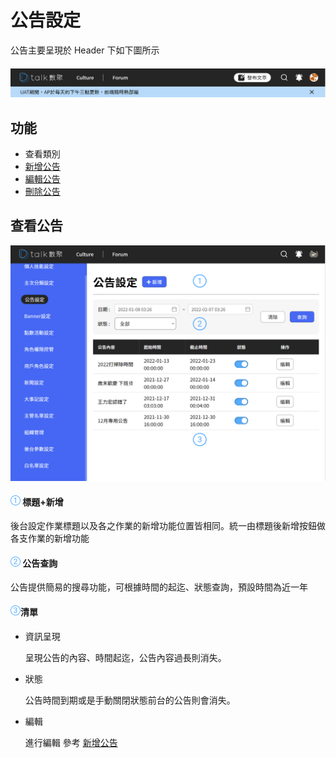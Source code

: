 # 公告設定

公告主要呈現於 Header 下如下圖所示

#### ![編號 1](../../.gitbook/assets/前台公告.png)

## 功能

- 查看類別
- [新增公告](./addbulletin.md)
- [編輯公告](./addbulletin.md)
- [刪除公告](./addbulletin.md)

## 查看公告

![](../../.gitbook/assets/公告.png)

#### ![編號 1](../../.gitbook/assets/1.png) 標題+新增

後台設定作業標題以及各之作業的新增功能位置皆相同。統一由標題後新增按鈕做各支作業的新增功能

#### ![編號 2](../../.gitbook/assets/2.png) 公告查詢

公告提供簡易的搜尋功能，可根據時間的起迄、狀態查詢，預設時間為近一年

#### ![編號 3](../../.gitbook/assets/3.png)清單

- 資訊呈現

  呈現公告的內容、時間起迄，公告內容過長則消失。

- 狀態

  公告時間到期或是手動關閉狀態前台的公告則會消失。

- 編輯

  進行編輯 參考 [新增公告](./addbulletin.md)
